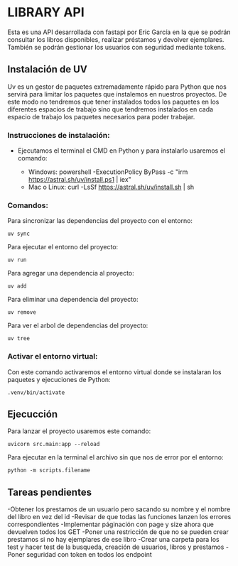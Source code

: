 # LIBRARY API
Esta es una API desarrollada con fastapi por Eric García en la que se podrán consultar los libros disponibles, realizar préstamos y devolver ejemplares. También se podrán gestionar los usuarios con seguridad mediante tokens.

## Instalación de UV
Uv es un gestor de paquetes extremadamente rápido para Python que nos servirá para limitar los paquetes que instalemos en nuestros proyectos. De este modo no tendremos que tener instalados todos los paquetes en los diferentes espacios de trabajo sino que tendremos instalados en cada espacio de trabajo los paquetes necesarios para poder trabajar.

### Instrucciones de instalación:
- Ejecutamos el terminal el CMD en Python y para instalarlo usaremos el comando:

    - Windows:
    powershell -ExecutionPolicy ByPass -c "irm https://astral.sh/uv/install.ps1 | iex"
    - Mac o Linux:
    curl -LsSf https://astral.sh/uv/install.sh | sh

### Comandos:
Para sincronizar las dependencias del proyecto con el entorno:
```
uv sync
```
Para ejecutar el entorno del proyecto:
```
uv run
```
Para agregar una dependencia al proyecto:
```
uv add
```
Para eliminar una dependencia del proyecto:
```
uv remove
```
Para ver el arbol de dependencias del proyecto:
```
uv tree
```

### Activar el entorno virtual:
Con este comando activaremos el entorno virtual donde se instalaran los paquetes y ejecuciones de Python:
```
.venv/bin/activate
```
## Ejecucción
Para lanzar el proyecto usaremos este comando:
```
uvicorn src.main:app --reload
```
Para ejecutar en la terminal el archivo sin que nos de error por el entorno:
```
python -m scripts.filename
```


## Tareas pendientes
-Obtener los prestamos de un usuario pero sacando su nombre y el nombre del libro en vez del id
-Revisar de que todas las funciones lanzen los errores correspondientes
-Implementar páginación con page y size ahora que devuelven todos los GET
-Poner una restricción de que no se pueden crear prestamos si no hay ejemplares de ese libro
-Crear una carpeta para los test y hacer test de la busqueda, creación de usuarios, libros y prestamos
-Poner seguridad con token en todos los endpoint